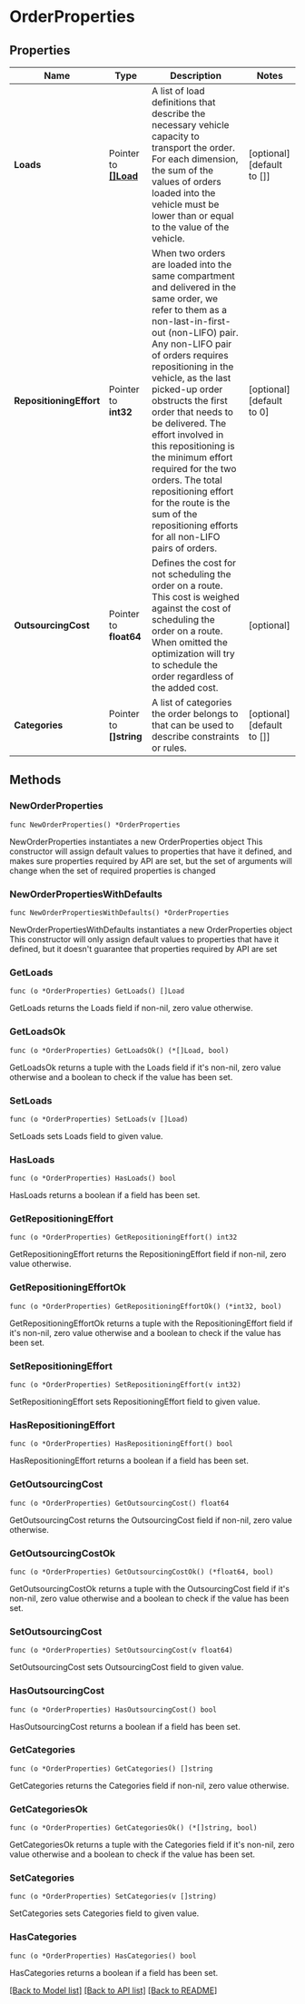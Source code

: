 # OrderProperties

## Properties

Name | Type | Description | Notes
------------ | ------------- | ------------- | -------------
**Loads** | Pointer to [**[]Load**](Load.md) | A list of load definitions that describe the necessary vehicle capacity to transport the order. For each dimension, the sum of the values of orders loaded into the vehicle must be lower than or equal to the value of the vehicle. | [optional] [default to []]
**RepositioningEffort** | Pointer to **int32** | When two orders are loaded into the same compartment and delivered in the same order, we refer to them as a non-last-in-first-out (non-LIFO) pair. Any non-LIFO pair of orders requires repositioning in the vehicle, as the last picked-up order obstructs the first order that needs to be delivered. The effort involved in this repositioning is the minimum effort required for the two orders. The total repositioning effort for the route is the sum of the repositioning efforts for all non-LIFO pairs of orders. | [optional] [default to 0]
**OutsourcingCost** | Pointer to **float64** | Defines the cost for not scheduling the order on a route. This cost is weighed against the cost of scheduling the order on a route. When omitted the optimization will try to schedule the order regardless of the added cost. | [optional] 
**Categories** | Pointer to **[]string** | A list of categories the order belongs to that can be used to describe constraints or rules. | [optional] [default to []]

## Methods

### NewOrderProperties

`func NewOrderProperties() *OrderProperties`

NewOrderProperties instantiates a new OrderProperties object
This constructor will assign default values to properties that have it defined,
and makes sure properties required by API are set, but the set of arguments
will change when the set of required properties is changed

### NewOrderPropertiesWithDefaults

`func NewOrderPropertiesWithDefaults() *OrderProperties`

NewOrderPropertiesWithDefaults instantiates a new OrderProperties object
This constructor will only assign default values to properties that have it defined,
but it doesn't guarantee that properties required by API are set

### GetLoads

`func (o *OrderProperties) GetLoads() []Load`

GetLoads returns the Loads field if non-nil, zero value otherwise.

### GetLoadsOk

`func (o *OrderProperties) GetLoadsOk() (*[]Load, bool)`

GetLoadsOk returns a tuple with the Loads field if it's non-nil, zero value otherwise
and a boolean to check if the value has been set.

### SetLoads

`func (o *OrderProperties) SetLoads(v []Load)`

SetLoads sets Loads field to given value.

### HasLoads

`func (o *OrderProperties) HasLoads() bool`

HasLoads returns a boolean if a field has been set.

### GetRepositioningEffort

`func (o *OrderProperties) GetRepositioningEffort() int32`

GetRepositioningEffort returns the RepositioningEffort field if non-nil, zero value otherwise.

### GetRepositioningEffortOk

`func (o *OrderProperties) GetRepositioningEffortOk() (*int32, bool)`

GetRepositioningEffortOk returns a tuple with the RepositioningEffort field if it's non-nil, zero value otherwise
and a boolean to check if the value has been set.

### SetRepositioningEffort

`func (o *OrderProperties) SetRepositioningEffort(v int32)`

SetRepositioningEffort sets RepositioningEffort field to given value.

### HasRepositioningEffort

`func (o *OrderProperties) HasRepositioningEffort() bool`

HasRepositioningEffort returns a boolean if a field has been set.

### GetOutsourcingCost

`func (o *OrderProperties) GetOutsourcingCost() float64`

GetOutsourcingCost returns the OutsourcingCost field if non-nil, zero value otherwise.

### GetOutsourcingCostOk

`func (o *OrderProperties) GetOutsourcingCostOk() (*float64, bool)`

GetOutsourcingCostOk returns a tuple with the OutsourcingCost field if it's non-nil, zero value otherwise
and a boolean to check if the value has been set.

### SetOutsourcingCost

`func (o *OrderProperties) SetOutsourcingCost(v float64)`

SetOutsourcingCost sets OutsourcingCost field to given value.

### HasOutsourcingCost

`func (o *OrderProperties) HasOutsourcingCost() bool`

HasOutsourcingCost returns a boolean if a field has been set.

### GetCategories

`func (o *OrderProperties) GetCategories() []string`

GetCategories returns the Categories field if non-nil, zero value otherwise.

### GetCategoriesOk

`func (o *OrderProperties) GetCategoriesOk() (*[]string, bool)`

GetCategoriesOk returns a tuple with the Categories field if it's non-nil, zero value otherwise
and a boolean to check if the value has been set.

### SetCategories

`func (o *OrderProperties) SetCategories(v []string)`

SetCategories sets Categories field to given value.

### HasCategories

`func (o *OrderProperties) HasCategories() bool`

HasCategories returns a boolean if a field has been set.


[[Back to Model list]](../README.md#documentation-for-models) [[Back to API list]](../README.md#documentation-for-api-endpoints) [[Back to README]](../README.md)


